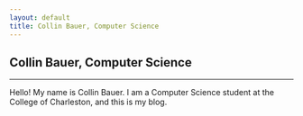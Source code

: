```yaml
---
layout: default
title: Collin Bauer, Computer Science
---
```


## Collin Bauer, Computer Science

---

Hello! My name is Collin Bauer. I am a Computer Science student at the College of Charleston, and this is my blog.

